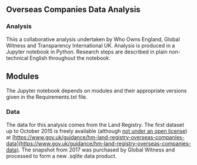 ## Overseas Companies Data Analysis

### Analysis

Thiis a collaborative analysis undertaken by Who Owns England, Global Witness and Transparency International UK. Analysis is produced in a Jupyter notebook in Python. Research steps are described in plain non-technical English throughout the notebook.

## Modules

The Jupyter notebook depends on modules and their appropriate versions given in the Requirements.txt file.

### Data

The data for this analysis comes from the Land Registry. The first dataset up to October 2015 is freely available (although [not under an open license](https://datasets.landregistry.gov.uk/overseas/printable_terms/)) at [https://www.gov.uk/guidance/hm-land-registry-overseas-companies-data](https://www.gov.uk/guidance/hm-land-registry-overseas-companies-data). The snapshot from 2017 was purchased by Global Witness and processed to form a new .sqlite data product. 